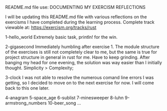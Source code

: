 README.md file use: DOCUMENTING MY EXERCISM REFLECTIONS

I will be updating this README.md file with various reflections on the exercisms I have completed during the learning process.
Complete track viewable at: https://exercism.org/tracks/rust

1-hello_world
Extremely basic task, println! for the win.

2-gigasecond
Immediately humbling after exercise 1. 
The module structure of the exercises is still not completely clear to me, but the same is true for project structure in general in rust for me.
Have to keep grinding.
After banging my head for one evening, the solution was way easier than I initially thought.
Simplicity > Complexity;

3-clock
I was not able to resolve the numerous comand line errors I was getting, so I decided to move on to the next exercise for now.
I will come back to this one later.

4-anagram
5-space_age
6-sublist
7-minesweeper
8-luhn
9-armstrong_numbers
10-beer_song
...
